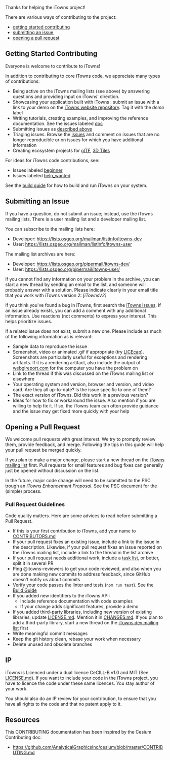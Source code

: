Thanks for helping the iTowns project!

There are various ways of contributing to the project:

* [getting started contributing](#getting-started-contributing)
* [submitting an issue](#submitting-an-issue),
* [opening a pull request](#opening-a-pull-request)

## Getting Started Contributing

Everyone is welcome to contribute to iTowns!

In addition to contributing to core iTowns code, we appreciate many types of contributions:

* Being active on the iTowns mailing lists (see above) by answering questions and providing input on iTowns' direction.
* Showcasing your application built with iTowns : submit an issue with a link to your demo on the [iTowns website repository](https://github.com/iTowns/itowns.github.io/issues). Tag it with the *demo* label
* Writing tutorials, creating examples, and improving the reference documentation. See the issues labeled [doc](https://github.com/iTowns/itowns/labels/doc)
* Submitting issues as [described above](#submitting-an-issue)
* Triaging issues. Browse the [issues](https://github.com/iTowns/itowns/issues) and comment on issues that are no longer reproducible or on issues for which you have additional information
* Creating ecosystem projects for [glTF](https://github.com/KhronosGroup/glTF/issues/456), [3D Tiles](https://github.com/AnalyticalGraphicsInc/3d-tiles)

For ideas for iTowns code contributions, see:

* Issues labeled [beginner](https://github.com/iTowns/itowns/labels/beginner)
* Issues labeled [help_wanted](https://github.com/iTowns/itowns/label/help_wanted)

See the [build guide](BUILDING.md) for how to build and run iTowns on your system.

## Submitting an Issue

If you have a question, do not submit an issue; instead, use the iTowns mailing lists. There is a user mailing list and a developer mailing list.

You can subscribe to the mailing lists here:

* Developer: https://lists.osgeo.org/mailman/listinfo/itowns-dev
* User: https://lists.osgeo.org/mailman/listinfo/itowns-user

The mailing list archives are here:

* Developer: https://lists.osgeo.org/pipermail/itowns-dev/
* User: https://lists.osgeo.org/pipermail/itowns-user/

If you cannot find any information on your problem in the archive, you can start a new thread by sending an email to the list, and someone will probably answer with a solution. Please indicate clearly in your email title that you work with iTowns version 2:  *[iTownsV2]*

If you think you've found a bug in iTowns, first search the [iTowns issues](https://github.com/iTowns/itowns/issues). If an issue already exists, you can add a comment with any additional information. Use reactions (not comments) to express your interest. This helps prioritize issues.

If a related issue does not exist, submit a new one. Please include as much of the following information as is relevant:
* Sample data to reproduce the issue
* Screenshot, video or animated .gif if appropriate (try [LICEcap](http://www.cockos.com/licecap/)). Screenshots are particularly useful for exceptions and rendering artifacts. If it is a rendering artifact, also include the output of [webglreport.com](http://webglreport.com/) for the computer you have the problem on
* Link to the thread if this was discussed on the iTowns mailing list or elsewhere
* Your operating system and version, browser and version, and video card.  Are they all up-to-date? Is the issue specific to one of them?
* The exact version of iTowns. Did this work in a previous version?
* Ideas for how to fix or workaround the issue. Also mention if you are willing to help fix it. If so, the iTowns team can often provide guidance and the issue may get fixed more quickly with your help


## Opening a Pull Request

We welcome pull requests with great interest. We try to promptly review them, provide feedback, and merge. Following the tips in this guide will help your pull request be merged quickly.

If you plan to make a major change, please start a new thread on the [iTowns mailing list](https://lists.osgeo.org/mailman/listinfo/itowns-dev) first. Pull requests for small features and bug fixes can generally just be opened without discussion on the list.

In the future, major code change will need to be submitted to the PSC trough an *iTowns Enhancement Proposal*. See the [PSC](https://github.com/iTowns/itowns-project/blob/master/PSC.md) document for the (simple) process.

### Pull Request Guidelines

Code quality matters. Here are some advices to read before submitting a Pull Request.

* If this is your first contribution to iTowns, add your name to [CONTRIBUTORS.md](https://github.com/iTowns/itowns/blob/master/CONTRIBUTORS.md)
* If your pull request fixes an existing issue, include a link to the issue in the description. Likewise, if your pull request fixes an issue reported on the iTowns mailing list, include a link to the thread in the list archive
* If your pull request needs additional work, include a [task list](https://github.com/blog/1375%0A-task-lists-in-gfm-issues-pulls-comments), or better, split it in several PR
* Ping @itowns-reviewers to get your code reviewed, and also when you are done making new commits to address feedback, since GitHub doesn't notify us about commits
* Verify your code passes the linter and tests (`npm run test`). See the [Build Guide](BUILDING.md)
* If you added new identifiers to the iTowns API:
   * Include reference documentation with code examples
   * If your change adds significant features, provide a demo
* If you added third-party libraries, including new version of existing libraries, update [LICENSE.md](LICENSE.md).  Mention it in [CHANGES.md](CHANGES.md). If you plan to add a third-party library, start a new thread on the [iTowns dev mailing list](https://lists.osgeo.org/mailman/listinfo/itowns-dev) first
* Write meaningful commit messages
* Keep the git history clean, rebase your work when necessary
* Delete unused and obsolete branches

## IP

iTowns is Licenced under a dual licence CeCILL-B v1.0 and MIT (See [LICENSE.md](LICENSE.md)). If you want to include your code in the iTowns project, you have to licence the code under these same licences. You stay author of your work.

You should also do an IP review for your contribution, to ensure that you have all rights to the code and that no patent apply to it.


## Resources

This CONTRIBUTING documentation has been inspired by the Cesium Contributing doc:
* https://github.com/AnalyticalGraphicsInc/cesium/blob/master/CONTRIBUTING.md
